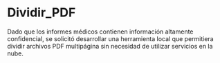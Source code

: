 # Dividir_PDF
Dado que los informes médicos contienen información altamente confidencial, se solicitó desarrollar una herramienta local que permitiera dividir archivos PDF multipágina sin necesidad de utilizar servicios en la nube.
